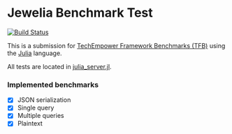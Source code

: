 # Jewelia Benchmark Test

[![Build Status](https://github.com/TechEmpower/FrameworkBenchmarks/workflows/build/badge.svg?branch=master&event=push)](https://github.com/TechEmpower/FrameworkBenchmarks/actions?query=workflow%3Abuild+branch%3Amaster)

This is a submission for [TechEmpower Framework Benchmarks (TFB)](http://www.techempower.com/benchmarks/) using the [Julia](https://julialang.org/) language.

All tests are located in [julia_server.jl](https://github.com/donavindebartolo/FrameworkBenchmarks/tree/master/frameworks/Julia/Jewelia).

### Implemented benchmarks
- [x] JSON serialization
- [x] Single query
- [x] Multiple queries
- [x] Plaintext
